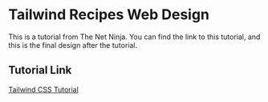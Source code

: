 # Tailwind Recipes Web Design

This is a tutorial from The Net Ninja. You can find the link to this tutorial, and this is the final design after the tutorial.

## Tutorial Link

[Tailwind CSS Tutorial](https://www.youtube.com/playlist?list=PL4cUxeGkcC9gpXORlEHjc5bgnIi5HEGhw)

